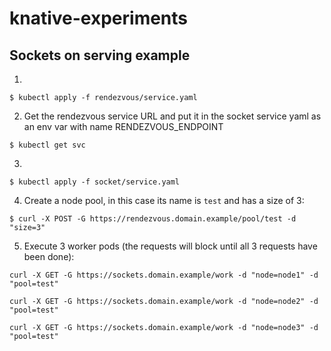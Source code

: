# knative-experiments


## Sockets on serving example
1.
```
$ kubectl apply -f rendezvous/service.yaml
```

2. Get the rendezvous service URL and put it in the socket service yaml as an env var with name RENDEZVOUS_ENDPOINT
```
$ kubectl get svc
```

3.
```
$ kubectl apply -f socket/service.yaml
```

4. Create a node pool, in this case its name is `test` and has a size of 3:
```
$ curl -X POST -G https://rendezvous.domain.example/pool/test -d "size=3"
```

5. Execute 3 worker pods (the requests will block until all 3 requests have been done):
```
curl -X GET -G https://sockets.domain.example/work -d "node=node1" -d "pool=test"
```
```
curl -X GET -G https://sockets.domain.example/work -d "node=node2" -d "pool=test"
```
```
curl -X GET -G https://sockets.domain.example/work -d "node=node3" -d "pool=test"
```



